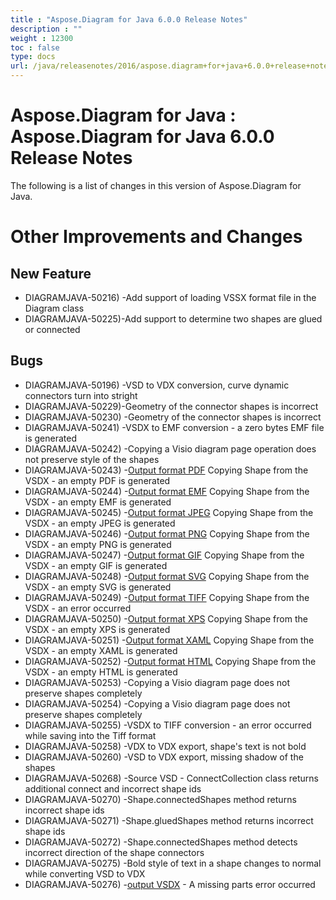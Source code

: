 ```yaml
---
title : "Aspose.Diagram for Java 6.0.0 Release Notes" 
description : "" 
weight : 12300 
toc : false
type: docs
url: /java/releasenotes/2016/aspose.diagram+for+java+6.0.0+release+notes/
---
```


# Aspose.Diagram for Java : Aspose.Diagram for Java 6.0.0 Release Notes


The following is a list of changes in this version of Aspose.Diagram for Java.

# Other Improvements and Changes

## New Feature

*   DIAGRAMJAVA-50216) -Add support of loading VSSX format file in the Diagram class
*   DIAGRAMJAVA-50225)-Add support to determine two shapes are glued or connected

## Bugs

*   DIAGRAMJAVA-50196) -VSD to VDX conversion, curve dynamic connectors turn into stright
*   DIAGRAMJAVA-50229)-Geometry of the connector shapes is incorrect
*   DIAGRAMJAVA-50230) -Geometry of the connector shapes is incorrect
*   DIAGRAMJAVA-50241) -VSDX to EMF conversion - a zero bytes EMF file is generated
*   DIAGRAMJAVA-50242) -Copying a Visio diagram page operation does not preserve style of the shapes
*   DIAGRAMJAVA-50243) -[Output format PDF](/pages/createpage.action?spaceKey=diagramjava&title=Output+format+PDF&linkCreation=true&fromPageId=18612318) Copying Shape from the VSDX - an empty PDF is generated
*   DIAGRAMJAVA-50244) -[Output format EMF](/pages/createpage.action?spaceKey=diagramjava&title=Output+format+EMF&linkCreation=true&fromPageId=18612318) Copying Shape from the VSDX - an empty EMF is generated
*   DIAGRAMJAVA-50245) -[Output format JPEG](/pages/createpage.action?spaceKey=diagramjava&title=Output+format+JPEG&linkCreation=true&fromPageId=18612318) Copying Shape from the VSDX - an empty JPEG is generated
*   DIAGRAMJAVA-50246) -[Output format PNG](/pages/createpage.action?spaceKey=diagramjava&title=Output+format+PNG&linkCreation=true&fromPageId=18612318) Copying Shape from the VSDX - an empty PNG is generated
*   DIAGRAMJAVA-50247) -[Output format GIF](/pages/createpage.action?spaceKey=diagramjava&title=Output+format+GIF&linkCreation=true&fromPageId=18612318) Copying Shape from the VSDX - an empty GIF is generated
*   DIAGRAMJAVA-50248) -[Output format SVG](/pages/createpage.action?spaceKey=diagramjava&title=Output+format+SVG&linkCreation=true&fromPageId=18612318) Copying Shape from the VSDX - an empty SVG is generated
*   DIAGRAMJAVA-50249) -[Output format TIFF](/pages/createpage.action?spaceKey=diagramjava&title=Output+format+TIFF&linkCreation=true&fromPageId=18612318) Copying Shape from the VSDX - an error occurred
*   DIAGRAMJAVA-50250) -[Output format XPS](/pages/createpage.action?spaceKey=diagramjava&title=Output+format+XPS&linkCreation=true&fromPageId=18612318) Copying Shape from the VSDX - an empty XPS is generated
*   DIAGRAMJAVA-50251) -[Output format XAML](/pages/createpage.action?spaceKey=diagramjava&title=Output+format+XAML&linkCreation=true&fromPageId=18612318) Copying Shape from the VSDX - an empty XAML is generated
*   DIAGRAMJAVA-50252) -[Output format HTML](/pages/createpage.action?spaceKey=diagramjava&title=Output+format+HTML&linkCreation=true&fromPageId=18612318) Copying Shape from the VSDX - an empty HTML is generated
*   DIAGRAMJAVA-50253) -Copying a Visio diagram page does not preserve shapes completely
*   DIAGRAMJAVA-50254) -Copying a Visio diagram page does not preserve shapes completely
*   DIAGRAMJAVA-50255) -VSDX to TIFF conversion - an error occurred while saving into the Tiff format
*   DIAGRAMJAVA-50258) -VDX to VDX export, shape's text is not bold
*   DIAGRAMJAVA-50260) -VSD to VDX export, missing shadow of the shapes
*   DIAGRAMJAVA-50268) -Source VSD - ConnectCollection class returns additional connect and incorrect shape ids
*   DIAGRAMJAVA-50270) -Shape.connectedShapes method returns incorrect shape ids
*   DIAGRAMJAVA-50271) -Shape.gluedShapes method returns incorrect shape ids
*   DIAGRAMJAVA-50272) -Shape.connectedShapes method detects incorrect direction of the shape connectors
*   DIAGRAMJAVA-50275) -Bold style of text in a shape changes to normal while converting VSD to VDX
*   DIAGRAMJAVA-50276) -[output VSDX](/pages/createpage.action?spaceKey=diagramjava&title=output+VSDX&linkCreation=true&fromPageId=18612318) - A missing parts error occurred

